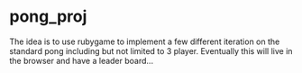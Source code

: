 pong_proj
=========
The idea is to use rubygame to implement a few different iteration on the standard pong including but not limited to 3 player. Eventually this will live in the browser and have a leader board... 
